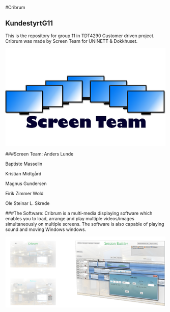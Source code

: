 #Cribrum
## KundestyrtG11

This is the repository for group 11 in TDT4290 Customer driven project.
Cribrum was made by Screen Team for UNINETT & Dokkhuset.

![ScreenTeam](https://github.com/Agfct/KundestyrtG11/blob/Develop/ScreenTeamFX/resources/ScreenTeam_logo.png?raw=true)




###Screen Team:
Anders Lunde

Baptiste Masselin

Kristian Midtgård

Magnus Gundersen

Eirik Zimmer Wold

Ole Steinar L. Skrede


###The Software:
Cribrum is a multi-media displaying software which enables you to 
load, arrange and play multiple videos/images simultaneously on multiple screens.
The software is also capable of playing sound and moving Windows windows.

![ScreenTeam](https://github.com/Agfct/KundestyrtG11/blob/Develop/ScreenTeamFX/resources/Cribrum_full.png?raw=true)

